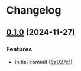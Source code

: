# Changelog

## [0.1.0](https://github.com/dm1tz/TradeLinkGetter/compare/v0.0.1...v0.1.0) (2024-11-27)


### Features

* initial commit ([6a027c1](https://github.com/dm1tz/TradeLinkGetter/commit/6a027c108abeb1d83d251c2ae5b7ed9c608f2e87))
